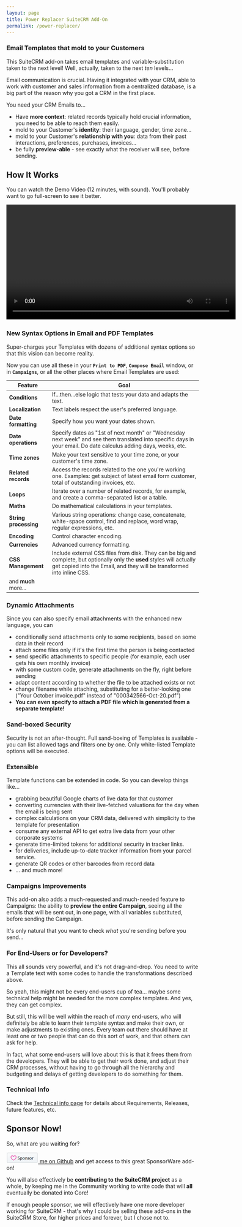 ```yaml
---
layout: page
title: Power Replacer SuiteCRM Add-On
permalink: /power-replacer/
---
```


### Email Templates that mold to your Customers

This SuiteCRM add-on takes email templates and variable-substitution taken to the next level! 
Well, actually, taken to the next _ten_ levels...

Email communication is crucial. Having it integrated with your CRM, able to work with customer and sales 
information from a centralized database, is a big part of the reason why you got a CRM in the first place. 

You need your CRM Emails to...

* Have **more context**: related records typically hold crucial information, you need to be able to 
reach them easily.
* mold to your Customer's **identity**: their language, gender, time zone...
* mold to your Customer's **relationship with you**: data from their past interactions, preferences, 
purchases, invoices...
* be fully **preview-able** - see exactly what the receiver will see, before sending.

## How It Works

You can watch the Demo Video (12 minutes, with sound). You'll probably want to go full-screen to see it better.

<video autoplay controls width="600"> 
    <source src="/images/PowerReplacerAlpha.mp4" type="video/mp4">
</video>

### New Syntax Options in Email and PDF Templates

Super-charges your Templates with dozens of additional syntax options so that this vision
can become reality.
 
Now you can use all these in your **`Print to PDF`**, **`Compose Email`** window, or in **`Campaigns`**, or all the other places where 
Email Templates are used:

| Feature | Goal |
| ------------- | ------------- |
| **Conditions** | If...then...else logic that tests your data and adapts the text.  |
| **Localization** | Text labels respect the user's preferred language. |
| **Date formatting** | Specify how you want your dates shown. |
| **Date operations** | Specify dates as "1st of next month" or "Wednesday next week" and see them translated into specific days in your email. Do date calculus adding days, weeks, etc. |
| **Time zones** | Make your text sensitive to your time zone, or your customer's time zone. |
| **Related records** | Access the records related to the one you're working one. Examples: get subject of latest email form customer, total of outstanding invoices, etc.| 
| **Loops** | Iterate over a number of related records, for example, and create a comma-separated list or a table. | 
| **Maths** | Do mathematical calculations in your templates. |
| **String processing** | Various string operations: change case, concatenate, white-space control, find and replace, word wrap, regular expressions, etc. |
| **Encoding** | Control character encoding. |
| **Currencies** | Advanced currency formatting. |
| **CSS Management** | Include external CSS files from disk. They can be big and complete, but optionally only the **used** styles will actually get copied into the Email, and they will be transformed into inline CSS. |
| and **much** more... | |

### Dynamic Attachments

Since you can also specify email attachments with the enhanced new language, you can

* conditionally send attachments only to some recipients, based on some data in their record
* attach some files only if it's the first time the person is being contacted
* send specific attachments to specific people (for example, each user gets his own monthly invoice)
* with some custom code, generate attachments on the fly, right before sending
* adapt content according to whether the file to be attached exists or not
* change filename while attaching, substituting for a better-looking one ("Your October invoice.pdf" instead of "000342566-Oct-20.pdf")
* **You can even specify to attach a PDF file which is generated from a separate template!**

### Sand-boxed Security

Security is not an after-thought. Full sand-boxing of Templates is available - you can list allowed 
tags and filters one by one. Only white-listed Template options will be executed.

### Extensible

Template functions can be extended in code. So you can develop things like...

* grabbing beautiful Google charts of live data for that customer
* converting currencies with their live-fetched valuations for the day when the email is being sent
* complex calculations on your CRM data, delivered with simplicity to the template for presentation
* consume any external API to get extra live data from your other corporate systems  
* generate time-limited tokens for additional security in tracker links.
* for deliveries, include up-to-date tracker information from your parcel service.
* generate QR codes or other barcodes from record data
* ... and much more!

### Campaigns Improvements

This add-on also adds a much-requested and much-needed feature to Campaigns: the ability to **preview the 
entire Campaign**, seeing all the emails that will be sent out, in one page, with all variables substituted,
before sending the Campaign.

It's only natural that you want to check _what_ you're sending before you send...   

### For End-Users or for Developers?

This all sounds very powerful, and it's not drag-and-drop. You need to write a Template text with some 
codes to handle the transformations described above. 

So yeah, this might not be every end-users cup of tea... maybe some technical help might be needed
for the more complex templates. And yes, they can get complex.

But still, this will be well within the reach of _many_ end-users, who will definitely be able 
to learn their template syntax and make their own, or make adjustments to existing ones. 
Every team out there should have at least one or two people that can do this sort of work, 
and that others can ask for help. 

In fact, what some end-users will love about this is that it frees them from the developers. They will
be able to get their work done, and adjust their CRM processes, without having to go through all the 
hierarchy and budgeting and delays of getting developers to do something for them. 

### Technical Info

Check the [Technical info page](/power-replacer-technical) for details about Requirements, Releases, future features, etc.

## Sponsor Now!

So, what are you waiting for?

[![Sponsor button](../images/sponsor_btn.png) me on Github](https://github.com/sponsors/pgorod) and get 
access to this great SponsorWare add-on!

You will also effectively be **contributing to the SuiteCRM project** as a whole, by keeping
me in the Community working to write code that will **all** eventually be donated into Core!

If enough people sponsor, we will effectively have one more developer working for SuiteCRM - that's
why I could be selling these add-ons in the SuiteCRM Store, for higher prices and forever, but I 
chose not to.

